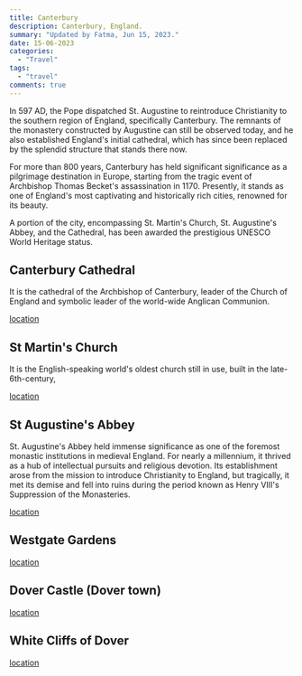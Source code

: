 ```yaml
---
title: Canterbury
description: Canterbury, England.
summary: "Updated by Fatma, Jun 15, 2023."
date: 15-06-2023
categories:
  - "Travel"
tags:
  - "travel"
comments: true
---
```


In 597 AD, the Pope dispatched St. Augustine to reintroduce Christianity to the southern region of England, specifically Canterbury. The remnants of the monastery constructed by Augustine can still be observed today, and he also established England's initial cathedral, which has since been replaced by the splendid structure that stands there now.

For more than 800 years, Canterbury has held significant significance as a pilgrimage destination in Europe, starting from the tragic event of Archbishop Thomas Becket's assassination in 1170. Presently, it stands as one of England's most captivating and historically rich cities, renowned for its beauty.

A portion of the city, encompassing St. Martin's Church, St. Augustine's Abbey, and the Cathedral, has been awarded the prestigious UNESCO World Heritage status.

## Canterbury Cathedral

It is the cathedral of the Archbishop of Canterbury, leader of the Church of England and symbolic leader of the world-wide Anglican Communion.

[location](https://goo.gl/maps/TmcDWarZpGbSNiff8)

## St Martin's Church

It is the English-speaking world's oldest church still in use, built in the late-6th-century,

[location](https://goo.gl/maps/qkj7oJW7CY73TGpX6)

## St Augustine's Abbey

St. Augustine's Abbey held immense significance as one of the foremost monastic institutions in medieval England. For nearly a millennium, it thrived as a hub of intellectual pursuits and religious devotion. Its establishment arose from the mission to introduce Christianity to England, but tragically, it met its demise and fell into ruins during the period known as Henry VIII's Suppression of the Monasteries.

[location](https://goo.gl/maps/q6UZuywPXE17pM3A7)

## Westgate Gardens

[location](https://goo.gl/maps/KPLwi1cvyHsAYsjT7)

## Dover Castle (Dover town)

[location](https://goo.gl/maps/Dazg8qhpjTkziWjt5)

## White Cliffs of Dover

[location](https://goo.gl/maps/giWrVPz7CrMwbsmbA)
